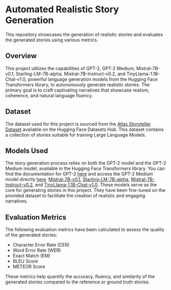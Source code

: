 

<body>

  <h1>Automated Realistic Story Generation</h1>

  <p>This repository showcases the generation of realistic stories and evaluates the generated stories using various metrics.</p>

  <h2>Overview</h2>

  <p>This project utilizes the capabilities of GPT-2, GPT-2 Medium, Mistral-7B-v0.1, Starling-LM-7B-alpha, Mistral-7B-Instruct-v0.2, and TinyLlama-1.1B-Chat-v1.0, powerful language generation models from the Hugging Face Transformers library, to autonomously generate realistic stories. The primary goal is to craft captivating narratives that showcase realism, coherence, and natural language fluency.</p>

  <h2>Dataset</h2>

  <p>The dataset used for this project is sourced from the <a href="https://huggingface.co/datasets/AtlasUnified/atlas-storyteller?row=42">Atlas Storyteller Dataset</a> available on the Hugging Face Datasets Hub. This dataset contains a collection of stories suitable for training Large Language Models.</p>

  <h2>Models Used</h2>

  <p>The story generation process relies on both the GPT-2 model and the GPT-2 Medium model, available in the Hugging Face Transformers library. You can find the documentation for GPT-2 <a href="https://huggingface.co/docs/transformers/model_doc/gpt2">here</a> and access the GPT-2 Medium model directly <a href="https://huggingface.co/gpt2-medium">here</a>. <a href="https://huggingface.co/mistralai/Mistral-7B-v0.1">Mistral-7B-v0.1</a>, <a href="https://huggingface.co/berkeley-nest/Starling-LM-7B-alpha">Starling-LM-7B-alpha</a>, 
  <a href="https://huggingface.co/mistralai/Mistral-7B-Instruct-v0.2">Mistral-7B-Instruct-v0.2</a>, and <a href="https://huggingface.co/TinyLlama/TinyLlama-1.1B-Chat-v1.0">TinyLlama-1.1B-Chat-v1.0</a>. These models serve as the core for generating stories in this project. They have been fine-tuned on the provided dataset to facilitate the creation of realistic and engaging narratives.</p>

  <h2>Evaluation Metrics</h2>

  <p>The following evaluation metrics have been calculated to assess the quality of the generated stories:</p>
  <ul>
    <li>Character Error Rate (CER)</li>
    <li>Word Error Rate (WER)</li>
    <li>Exact Match (EM)</li>
    <li>BLEU Score</li>
    <li>METEOR Score</li>
  </ul>

  <p>These metrics help quantify the accuracy, fluency, and similarity of the generated stories compared to the reference or ground truth stories.</p>

</body>



